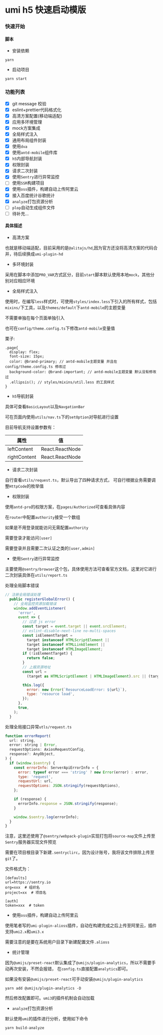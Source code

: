 # umi h5 快速启动模版

### 快速开始

#### 脚本
- 安装依赖
```
yarn 
```
- 启动项目
```
yarn start
```

### 功能列表
- [x] git message 校验
- [x] eslint+prettier代码格式化
- [x] 高清方案配置(移动端适配)
- [x] 应用多环境管理
- [x] mock方案集成
- [x] 全局样式注入
- [x] 通用布局组件封装 
- [x] 使用`dva`
- [x] 使用`antd-mobile`组件库
- [x] `h5`内部导航封装
- [x] 权限封装
- [x] 请求二次封装
- [x] 使用`Sentry`进行异常监控
- [ ] 使用`SSR`构建项目 
- [x] 使用`oss`插件，构建自动上传阿里云
- [x] 接入百度统计谷歌统计
- [x] `analyze`打包资源分析
- [ ] `plop`自动生成组件文件
- [ ] 待补充...

#### 具体描述

- 高清方案

也就是移动端适配，目前采用的是`@alitajs/hd`,因为官方还没将高清方案的代码合并，待后续换成`umi-plugin-hd`

- 多环境封装

采用在脚本中添加`PRO_VAR`方式区分，目前`start`脚本默认使用本地`mock`，其他分别对应相应环境

- 全局样式注入

使用时，在编写`less`样式时，可使用`styles/index.less`下引入的所有样式，包括`mixins/`下工具，以及`themes/default`下`antd-mobile`的主题变量

不需要单独在每个页面单独引入

也可在`config/theme.config.ts`下修改`antd-mobile`变量值

栗子:
```less
.page{
  display: flex;
  font-size: 15px;
  color: @brand-primary; // antd-mobile主题变量 并且在config/theme.config.ts 修改过
  background-color: @brand-important; // antd-mobile主题变量 默认没有修改过
  .ellipsis(); // styles/mixins/util.less 的工具样式
}
```

- `h5`导航封装

具体可查看`BasicLayout`以及`NavgationBar`

可在页面内使用`utils/nav.ts`下的`setOption`对导航进行设置

目前导航支持设置参数有：

|  属性   | 值  |
|  ----  | ----  |
| leftContent  | React.ReactNode |
| rightContent | React.ReactNode |

- 请求二次封装

自行查看`utils/request.ts`，默认导出了四种请求方式，
可自行根据业务需要调整`HttpCode`的枚举值

- 权限封装 

使用`antd-pro`的权限方案，在`pages/Authorized`可查看具体内容

在`router`中配置`authority`接受一个数组

如果是不用登录就能访问无需配置`authority`

需要登录才能访问`[user]`

需要登录并且需要二次认证之类的`[user,admin]`

- 使用`Sentry`进行异常监控

主要使用`@sentry/browser`这个包，具体使用方法可查看官方文档，这里对它进行二次封装具体在`utils/report.ts`

处理全局脚本错误
```javascript
// 注册全局错误处理
  public registerGlobalError() {
    // 全局监控资源加载错误
    window.addEventListener(
      'error',
      event => {
        // 过滤 js error
        const target = event.target || event.srcElement;
        // eslint-disable-next-line no-multi-spaces
        const isElementTarget =
          target instanceof HTMLScriptElement ||
          target instanceof HTMLLinkElement ||
          target instanceof HTMLImageElement;
        if (!isElementTarget) {
          return false;
        }
        // 上报资源地址
        const url =
          (target as HTMLScriptElement | HTMLImageElement).src || (target as HTMLLinkElement).href;

        this.log({
          error: new Error(`ResourceLoadError: ${url}`),
          type: 'resource load',
        });
      },
      true,
    );
  }
```

处理全局接口异常`utls/request.ts`
```javascript
function errorReport(
  url: string,
  error: string | Error,
  requestOptions: AxiosRequestConfig,
  response?: AnyObject,
) {
  if (window.$sentry) {
    const errorInfo: ServerApiErrorInfo = {
      error: typeof error === 'string' ? new Error(error) : error,
      type: 'request',
      requestUrl: url,
      requestOptions: JSON.stringify(requestOptions),
    };

    if (response) {
      errorInfo.response = JSON.stringify(response);
    }

    window.$sentry.log(errorInfo);
  }
}
```

注意，这里还使用了`@sentry/webpack-plugin`实现打包将`source-map`文件上传至`Sentry`服务器实现文件预览

需要在项目根目录下新建`.sentryclirc`，因为设计账号，我将该文件排除上传至`git`了。

文件格式为：
```
[defaults]
url=https://sentry.io
org=xxx  # 组织名
project=xx  # 项目名

[auth]
token=xxx  # token
```

- 使用`oss`插件，构建自动上传阿里云

使用笔者写的`umi-plugin-alioss`插件，自动在构建完成之后上传至阿里云，插件支持`umi2.x`和`umi3.x`

需要注意的是要在系统用户目录下新建配置文件`.alioss`

- 统计管理

因为`@umijs/preset-react`默认集成了`@umijs/plugin-analytics`，所以不需要手动再次安装，不然会报错，
在`config.ts`直接配置`analytics`即可。

如果没有安装`@umijs/preset-react`可手动安装`@umijs/plugin-analytics`
```
yarn add @umijs/plugin-analytics -D
```
然后修改配置即可。`umi3`的插件机制会自动加载

- `analyze`打包资源分析

默认使用`umi`的插件进行分析，使用如下命令
```
yarn build-analyze
```